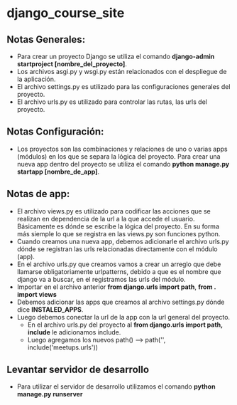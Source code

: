 # django_course_site


## Notas Generales:
* Para crear un proyecto Django se utiliza el comando **django-admin startproject [nombre_del_proyecto]**.
* Los archivos asgi.py y wsgi.py están relacionados con el despliegue de la aplicación.
* El archivo settings.py es utilizado para las configuraciones generales del proyecto. 
* El archivo urls.py es utilizado para controlar las rutas, las urls del proyecto.


## Notas Configuración:
* Los proyectos son las combinaciones y relaciones de uno o varias apps (módulos) en los que se separa la lógica del proyecto. Para crear una nueva app dentro del proyecto se utiliza el comando **python manage.py startapp [nombre_de_app]**.


## Notas de app:
* El archivo views.py es utilizado para codificar las acciones que se realizan en dependencia de la url a la que accede el usuario. Básicamente es dónde se escribe la lógica del proyecto. En su forma más siemple lo que se registra en las views.py son funciones python.
* Cuando creamos una nueva app, debemos adicionarle el archivo urls.py dónde se registran las urls relacionadas directamente con el módulo (app).
* En el archivo urls.py que creamos vamos a crear un arreglo que debe llamarse obligatoriamente urlpatterns, debido a que es el nombre que django va a buscar, en el registramos las urls del módulo.
* Importar en el archivo anterior **from django.urls import path**, **from . import views**
* Debemos adicionar las apps que creamos al archivo settings.py dónde dice **INSTALED_APPS**.
* Luego debemos conectar la url de la app con la url general del proyecto.
  - En el archivo urls.py del proyecto al **from django.urls import path, include** le adicionamos include.
  - Luego agregamos los nuevos path() --> path('', include('meetups.urls'))


## Levantar servidor de desarrollo
* Para utilizar el servidor de desarrollo utilizamos el comando **python manage.py runserver**
